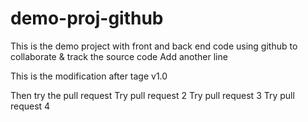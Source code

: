 # demo-proj-github
This is the demo project with front and back end code using github to collaborate & track the source code
Add another line

This is the modification after tage v1.0

Then try the pull request
Try pull request 2
Try pull request 3
Try pull request 4